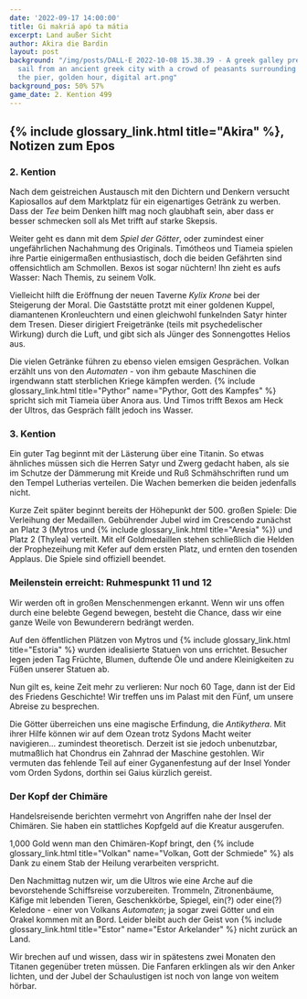 ```yaml
---
date: '2022-09-17 14:00:00'
title: Gi makriá apó ta mátia
excerpt: Land außer Sicht
author: Akira die Bardin
layout: post
background: "/img/posts/DALL·E 2022-10-08 15.38.39 - A greek galley preparing to set
  sail from an ancient greek city with a crowd of peasants surrounding the ship at
  the pier, golden hour, digital art.png"
background_pos: 50% 57%
game_date: 2. Kention 499
---
```


<!--
<div class="rhyme">
  <blockquote>

  </blockquote>
</div> -->

## {% include glossary_link.html title="Akira" %}, Notizen zum Epos

### 2. Kention

Nach dem geistreichen Austausch mit den Dichtern und Denkern versucht Kapiosallos auf dem Marktplatz für ein eigenartiges Getränk zu werben. Dass der _Tee_ beim Denken hilft mag noch glaubhaft sein, aber dass er besser schmecken soll als Met trifft auf starke Skepsis.

<dall-emage style='--image-url: url("/img/posts/DALL·E 2022-10-03 09.40.40 - A trade fair where an enthusiastic elf persuades an interested crowed, with a bunch of tea leaves on the stand, digital art.png");'></dall-emage>

Weiter geht es dann mit dem _Spiel der Götter_, oder zumindest einer ungefährlichen Nachahmung des Originals. Timótheos und Tiameia spielen ihre Partie einigermaßen enthusiastisch, doch die beiden Gefährten sind offensichtlich am Schmollen. Bexos ist sogar nüchtern! Ihn zieht es aufs Wasser: Nach Themis, zu seinem Volk.

Vielleicht hilft die Eröffnung der neuen Taverne _Kylix Krone_ bei der Steigerung der Moral. Die Gaststätte protzt mit einer goldenen Kuppel, diamantenen Kronleuchtern und einen gleichwohl funkelnden Satyr hinter dem Tresen. Dieser dirigiert Freigetränke (teils mit psychedelischer Wirkung) durch die Luft, und gibt sich als Jünger des Sonnengottes Helios aus.

Die vielen Getränke führen zu ebenso vielen emsigen Gesprächen. Volkan erzählt uns von den _Automaten_ - von ihm gebaute Maschinen die irgendwann statt sterblichen Kriege kämpfen werden. {% include glossary_link.html title="Pythor" name="Pythor, Gott des Kampfes" %} spricht sich mit Tiameia über Anora aus. Und Timos trifft Bexos am Heck der Ultros, das Gespräch fällt jedoch ins Wasser.

### 3. Kention

Ein guter Tag beginnt mit der Lästerung über eine Titanin. So etwas ähnliches müssen sich die Herren Satyr und Zwerg gedacht haben, als sie im Schutze der Dämmerung mit Kreide und Ruß Schmähschriften rund um den Tempel Lutherias verteilen. Die Wachen bemerken die beiden jedenfalls nicht.

Kurze Zeit später beginnt bereits der Höhepunkt der 500. großen Spiele: Die Verleihung der Medaillen. Gebührender Jubel wird im Crescendo zunächst an Platz 3 (Mytros und {% include glossary_link.html title="Aresia" %}) und Platz 2 (Thylea) verteilt. Mit elf Goldmedaillen stehen schließlich die Helden der Prophezeihung mit Kefer auf dem ersten Platz, und ernten den tosenden Applaus. Die Spiele sind offiziell beendet.

<!-- https://www.dropbox.com/home/OotD%20-%20Player%20Documents?preview=Players_Guide_to_Odyssey_v1.pdf Seite 21 + Deepl + pluralize -->
<div class="infobox">
  <h3>Meilenstein erreicht: Ruhmespunkt 11 und 12</h3>
  <!-- Ruhmespunkt für Sieger der Spiele -->
  <p class="reward">Wir werden oft in großen Menschenmengen erkannt. Wenn wir uns offen durch eine belebte Gegend bewegen, besteht die Chance, dass wir eine ganze Weile von Bewunderern bedrängt werden.</p>
  <!-- Ruhmespunkt für Publikumspreis -->
  <p class="reward">Auf den öffentlichen Plätzen von Mytros und {% include glossary_link.html title="Estoria" %} wurden idealisierte Statuen von uns errichtet. Besucher legen jeden Tag Früchte, Blumen, duftende Öle und andere Kleinigkeiten zu Füßen unserer Statuen ab.</p>
</div>

Nun gilt es, keine Zeit mehr zu verlieren: Nur noch 60 Tage, dann ist der Eid des Friedens Geschichte! Wir treffen uns im Palast mit den Fünf, um unsere Abreise zu besprechen.

Die Götter überreichen uns eine magische Erfindung, die _Antikythera_. Mit ihrer Hilfe können wir auf dem Ozean trotz Sydons Macht weiter navigieren... zumindest theoretisch. Derzeit ist sie jedoch unbenutzbar, mutmaßlich hat Chondrus ein Zahnrad der Maschine gestohlen. Wir vermuten das fehlende Teil auf einer Gyganenfestung auf der Insel Yonder vom Orden Sydons, dorthin sei Gaius kürzlich gereist.

<div class="infobox quest">
  <h3>Der Kopf der Chimäre</h3>
  <p>Handelsreisende berichten vermehrt von Angriffen nahe der Insel der Chimären. Sie haben ein stattliches Kopfgeld auf die Kreatur ausgerufen.</p>
  <p class="reward">1,000 Gold wenn man den Chimären-Kopf bringt, den {% include glossary_link.html title="Volkan" name="Volkan, Gott der Schmiede" %} als Dank zu einem Stab der Heilung verarbeiten verspricht.</p>
</div>

Den Nachmittag nutzen wir, um die Ultros wie eine Arche auf die bevorstehende Schiffsreise vorzubereiten. Trommeln, Zitronenbäume, Käfige mit lebenden Tieren, Geschenkkörbe, Spiegel, ein(?) oder eine(?) Keledone - einer von Volkans _Automaten_; ja sogar zwei Götter und ein Orakel kommen mit an Bord. Leider bleibt auch der Geist von {% include glossary_link.html title="Estor" name="Estor Arkelander" %} nicht zurück an Land.

Wir brechen auf und wissen, dass wir in spätestens zwei Monaten den Titanen gegenüber treten müssen. Die Fanfaren erklingen als wir den Anker lichten, und der Jubel der Schaulustigen ist noch von lange von weitem hörbar.

<dall-emage style='--image-url: url("/img/posts/DALL·E 2022-10-03 09.44.50 - A greek galley preparing to set sail from an ancient greek city with a crowd of peasants surrounding the ship at the pier, golden hour, digital art.png");'></dall-emage>
